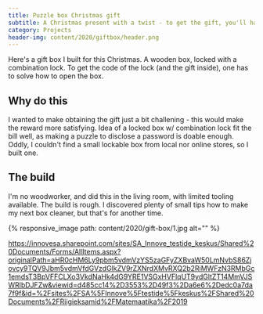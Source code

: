 ```yaml
---
title: Puzzle box Christmas gift
subtitle: A Christmas present with a twist - to get the gift, you'll have to hack the giftbox
category: Projects
header-img: content/2020/giftbox/header.png
---
```


Here's a gift box I built for this Christmas. A wooden box, locked with a combination lock. To get the code of the lock (and the gift inside),
one has to solve how to open the box.


## Why do this

I wanted to make obtaining the gift just a bit challening - this would make the reward more satisfying. Idea of a locked box w/ combination
lock fit the bill well, as making a puzzle to disclose a password is doable enough. Oddly, I couldn't find a small lockable box from local nor
online stores, so I built one.

## The build

I'm no woodworker, and did this in the living room, with limited tooling available. The build is rough.
I discovered plenty of small tips how to make my next box cleaner, but that's for another time.


{% responsive_image path: content/2020/gift-box/1.jpg alt="" %}




https://innovesa.sharepoint.com/sites/SA_Innove_testide_keskus/Shared%20Documents/Forms/AllItems.aspx?originalPath=aHR0cHM6Ly9pbm5vdmVzYS5zaGFyZXBvaW50LmNvbS86Zjovcy9TQV9Jbm5vdmVfdGVzdGlkZV9rZXNrdXMvRXQ2b2RiMWFzN3RMbGc1emdsT3BpVFFCLXo3VkdNaHk4dG9YRE1VSGxHVFlqUT9ydGltZT14MmVJSWRlbDJFZw&viewid=d485cc14%2D3553%2D49f3%2Da6e6%2Dedc0a7da7f9f&id=%2Fsites%2FSA%5FInnove%5Ftestide%5Fkeskus%2FShared%20Documents%2FRiigieksamid%2FMatemaatika%2F2019
